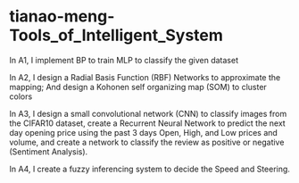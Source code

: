 # tianao-meng-Tools_of_Intelligent_System
In A1, I implement BP to train MLP to classify the given dataset

In A2, I design a Radial Basis Function (RBF) Networks to approximate the mapping; And design a Kohonen self organizing map (SOM) to cluster colors

In A3, I design a small convolutional network (CNN) to classify images from the CIFAR10 dataset, create a Recurrent Neural Network to predict the next day opening price using the past 3 days Open, High, and Low prices and volume, and create a network to classify the review as positive or negative (Sentiment Analysis).

In A4, I create a fuzzy inferencing system to decide the Speed and Steering.


